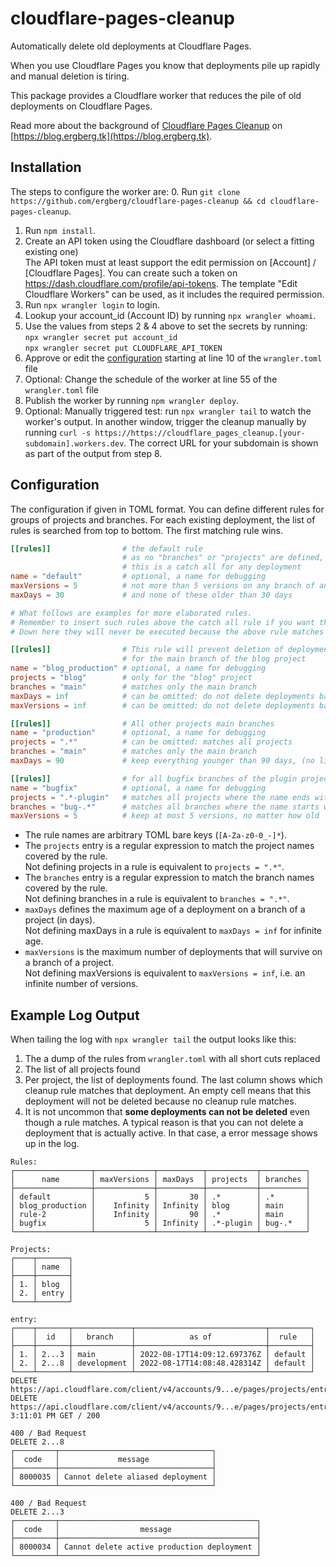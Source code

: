 # cloudflare-pages-cleanup

Automatically delete old deployments at Cloudflare Pages.

When you use Cloudflare Pages you know that deployments pile up rapidly and manual deletion is 
tiring.

This package provides a Cloudflare worker that reduces the pile of old deployments on Cloudflare Pages.

Read more about the background of [Cloudflare Pages Cleanup](https://blog.ergberg.tk/function/cicd#cleaning-up-old-pages-deployments) on [https://blog.ergberg.tk](https://blog.ergberg.tk).

## Installation

The steps to configure the worker are:
0. Run `git clone https://github.com/ergberg/cloudflare-pages-cleanup && cd cloudflare-pages-cleanup`.
1. Run `npm install`.
2. Create an API token using the Cloudflare dashboard (or select a fitting existing one)\
   The API token must at least support the edit permission on [Account] / [Cloudflare Pages].
   You can create such a token on https://dash.cloudflare.com/profile/api-tokens. 
   The template "Edit Cloudflare Workers" can be used, as it includes the required permission.
3. Run `npx wrangler login` to login.
4. Lookup your account_id (Account ID) by running `npx wrangler whoami`.
5. Use the values from steps 2 & 4 above to set the secrets by running:\
   `npx wrangler secret put account_id`\
   `npx wrangler secret put CLOUDFLARE_API_TOKEN`
6. Approve or edit the [configuration](#configuration) starting at line 10 of the `wrangler.toml` file 
7. Optional: Change the schedule of the worker at line 55 of the `wrangler.toml` file
8. Publish the worker by running `npm wrangler deploy`.
9. Optional: Manually triggered test: run `npx wrangler tail` to watch the worker's output. In another window, trigger the cleanup manually by running `curl -s https://https://cloudflare_pages_cleanup.[your-subdomain].workers.dev`. The correct URL for your subdomain is shown as part of the output from step 8.

## Configuration

The configuration if given in TOML format. You can define different rules for groups of projects and branches. For each existing deployment, the list of rules is searched from top to bottom. The first matching rule wins.

```toml
[[rules]]                # the default rule
                         # as no "branches" or "projects" are defined, 
                         # this is a catch all for any deployment 
name = "default"         # optional, a name for debugging 
maxVersions = 5          # not more than 5 versions on any branch of any project
maxDays = 30             # and none of these older than 30 days

# What follows are examples for more elaborated rules.
# Remember to insert such rules above the catch all rule if you want them to take effect.
# Down here they will never be executed because the above rule matches all projects and all branches.

[[rules]]                # This rule will prevent deletion of deployments 
                         # for the main branch of the blog project
name = "blog_production" # optional, a name for debugging
projects = "blog"        # only for the "blog" project
branches = "main"        # matches only the main branch
maxDays = inf            # can be omitted: do not delete deployments based on age
maxVersions = inf        # can be omitted: do not delete deployments based on number of versions 

[[rules]]                # All other projects main branches
name = "production"      # optional, a name for debugging
projects = ".*"          # can be omitted: matches all projects
branches = "main"        # matches only the main branch
maxDays = 90             # keep everything younger than 90 days, (no limit on number of versions)

[[rules]]                # for all bugfix branches of the plugin projects
name = "bugfix"          # optional, a name for debugging
projects = ".*-plugin"   # matches all projects where the name ends with "-plugin"
branches = "bug-.*"      # matches all branches where the name starts with "bug-"
maxVersions = 5          # keep at most 5 versions, no matter how old
```

- The rule names are arbitrary TOML bare keys (`[A-Za-z0-0_-]*`).
- The `projects` entry is a regular expression to match the project names covered by the rule.\
  Not defining projects in a rule is equivalent to `projects = ".*"`.
- The `branches` entry is a regular expression to match the branch names covered by the rule.\
  Not defining branches in a rule is equivalent to `branches = ".*"`.
- `maxDays` defines the maximum age of a deployment on a branch of a project (in days).\
  Not defining maxDays in a rule is equivalent to `maxDays = inf` for infinite age.
- `maxVersions` is the maximum number of deployments that will survive on a branch of a project.\
  Not defining maxVersions is equivalent to `maxVersions = inf`, i.e. an infinite number of versions.


## Example Log Output 

When tailing the log with `npx wrangler tail` the output looks like this:

1. The a dump of the rules from `wrangler.toml` with all short cuts replaced
2. The list of all projects found
3. Per project, the list of deployments found. The last column shows which cleanup rule matches that deployment. An empty cell means that this deployment will not be deleted because no cleanup rule matches.
4. It is not uncommon that **some deployments can not be deleted** even though a rule matches. A typical reason is that you can not delete a deployment that is actually active. In that case, a error message shows up in the log.

```
Rules:
┌─────────────────┬─────────────┬──────────┬───────────┬──────────┐
│      name       │ maxVersions │ maxDays  │ projects  │ branches │
├─────────────────┼─────────────┼──────────┼───────────┼──────────┤
│ default         │           5 │       30 │ .*        │ .*       │
│ blog_production │    Infinity │ Infinity │ blog      │ main     │
│ rule-2          │    Infinity │       90 │ .*        │ main     │
│ bugfix          │           5 │ Infinity │ .*-plugin │ bug-.*   │
└─────────────────┴─────────────┴──────────┴───────────┴──────────┘

Projects:
┌────┬───────┐
│    │ name  │
├────┼───────┤
│ 1. │ blog  │
│ 2. │ entry │
└────┴───────┘

entry:
┌────┬───────┬─────────────┬─────────────────────────────┬─────────┐
│    │  id   │   branch    │            as of            │  rule   │
├────┼───────┼─────────────┼─────────────────────────────┼─────────┤
│ 1. │ 2...3 │ main        │ 2022-08-17T14:09:12.697376Z │ default │
│ 2. │ 2...8 │ development │ 2022-08-17T14:08:48.428314Z │ default │
└────┴───────┴─────────────┴─────────────────────────────┴─────────┘
DELETE https://api.cloudflare.com/client/v4/accounts/9...e/pages/projects/entry/deployments/2...3
DELETE https://api.cloudflare.com/client/v4/accounts/9...e/pages/projects/entry/deployments/2...8
3:11:01 PM GET / 200

400 / Bad Request
DELETE 2...8
┌─────────┬──────────────────────────────────┐
│  code   │             message              │
├─────────┼──────────────────────────────────┤
│ 8000035 │ Cannot delete aliased deployment │
└─────────┴──────────────────────────────────┘

400 / Bad Request
DELETE 2...3
┌─────────┬────────────────────────────────────────────┐
│  code   │                  message                   │
├─────────┼────────────────────────────────────────────┤
│ 8000034 │ Cannot delete active production deployment │
└─────────┴────────────────────────────────────────────┘
```
